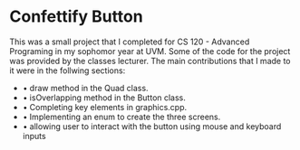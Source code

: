 # Confettify Button

This was a small project that I completed for CS 120 - Advanced Programing in my sophomor year at UVM. Some of the code for the project
was provided by the classes lecturer. The main contributions that I made to it were in the follwing sections:
- •  draw method in the Quad class.
- • isOverlapping method in the Button class.
- • Completing key elements in graphics.cpp.
- • Implementing an enum to create the three screens.
- • allowing user to interact with the button using mouse and keyboard inputs
